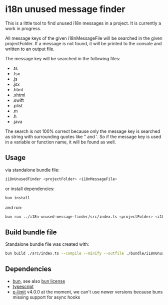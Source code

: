 # i18n unused message finder

This is a little tool to find unused i18n messages in a project. It is currently a work in progress.

All message keys of the given i18nMessageFile will be searched in the given projectFolder. If a message is not found, it will be printed to the console and written to an output file.

The message key will be searched in the following files:

- .ts
- .tsx
- .js
- .jsx
- .html
- .xhtml
- .swift
- .plist
- .m
- .h
- .java

The search is not 100% correct because only the message key is searched as string with surrounding quotes like " and '. So if the message key is used in a variable or function name, it will be found as well.

## Usage

via standalone bundle file:

```bash
i18nUnusedFinder <projectFolder> <i18nMessageFile>
```

or install dependencies:

```bash
bun install
```

and run:

```bash
bun run ../i18n-unused-message-finder/src/index.ts <projectFolder> <i18nMessageFile>
```

## Build bundle file

Standalone bundle file was created with:

```bash
bun build ./src/index.ts --compile --minify --outfile ./bundle/i18nUnusedFinder
```

## Dependencies

- [bun](https://bun.sh), see also [bun license](https://bun.sh/docs/project/licensing)
- [typescript](https://www.typescriptlang.org/)
- [p-limit](https://www.npmjs.com/package/p-limit) v4.0.0 at the moment, we can't use newer versions because buns missing support for async hooks

